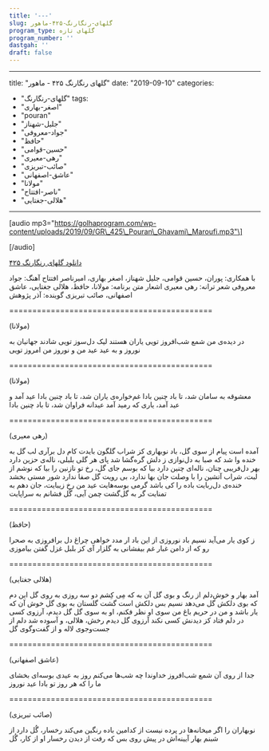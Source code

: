 ```yaml
---
title: '---'
slug: گلهای-رنگارنگ-۴۲۵-ماهور
program_type: گلهای تازه
program_number: ''
dastgah: ''
draft: false
---
```


---
title: "گلهای رنگارنگ ۴۲۵ - ماهور"
date: "2019-09-10"
categories: 
  - "گلهای-رنگارنگ"
tags: 
  - "اصغر-بهاری"
  - "pouran"
  - "جلیل-شهناز"
  - "جواد-معروفی"
  - "حافظ"
  - "حسین-قوامی"
  - "رهی-معیری"
  - "صائب-تبریزی"
  - "عاشق-اصفهانی"
  - "مولانا"
  - "ناصر-افتتاح"
  - "هلالی-جغتایی"
---

\[audio mp3="https://golhaprogram.com/wp-content/uploads/2019/09/GR\_425\_Pouran\_Ghavami\_Maroufi.mp3"\]

\[/audio\]

[دانلود گلهای رنگارنگ ۴۲۵](https://golhaprogram.com/wp-content/uploads/2019/09/GR_425_Pouran_Ghavami_Maroufi.mp3)

با همکاری: پوران، حسین قوامی، جلیل شهناز، اصغر بهاری، امیرناصر افتتاح آهنگ: جواد معروفی شعر ترانه: رهی معیری اشعار متن برنامه: مولانا، حافظ، هلالی جغتایی، عاشق اصفهانی، صائب تبریزی گوینده: آذر پژوهش

\============================================

(مولانا)

در دیده‌ی من شمع شب‌افروز تویی یاران هستند لیک دل‌سوز تویی شادند جهانیان به نوروز و به عید عید من و نوروز من امروز تویی

\============================================

(مولانا)

معشوقه به سامان شد، تا باد چنین بادا غم‌خواره‌ی یاران شد، تا باد چنین بادا عید آمد و عید آمد، یاری که رمید آمد عیدانه فراوان شد، تا باد چنین بادا

\============================================

(رهی معیری)

آمده است پیام از سوی گل، باد نوبهاری کز شراب گلگون بایدت کام دل برآری لب گل به خنده وا شد که صبا به دل‌نوازی ز دلش گره‌گشا شد پای هر گلی بلبلی، ناله‌ی حزین دارد بهر دل‌فریبی چنان، ناله‌ای چنین دارد بیا که بوسم جای گل، رخ تو نازنین را بیا که نوشم از لبت، شراب آتشین را با وصلت جان بها ندارد، بی رویت گل صفا ندارد شور مستی بخشد خنده‌ی دل‌ربایت باده را کی باشد گرمی بوسه‌هایت عید من رخ زیبایت، جان دهم به تمنایت گر به گل‌گشت چمن آیی، گُل فشانم به سراپایت

\============================================

(حافظ)

ز کوی یار می‌آید نسیم باد نوروزی از این باد ار مدد خواهی چراغ دل برافروزی به صحرا رو که از دامن غبار غم بیفشانی به گلزار آی کز بلبل غزل گفتن بیاموزی

\============================================

(هلالی جغتایی)

آمد بهار و خوش‌دلم از رنگ و بوی گل آن به که مِی کِشم دو سه روزی به روی گل اين دم که بوی دلکش گل می‌دهد نسيم بس دلکش است گشت گلستان به بوی گل خوش آن که يار باشد و من در حريم باغ من سوی او نظر فکنم، او به سوی گل گل دیدم، آرزوی کسی در دلم فتاد کز دیدنش کسی نکند آرزوی گل ديدم رخش، هلالی، و آسوده شد دلم از جست‌وجوی لاله و از گفت‌و‌گوی گل

\============================================

(عاشق اصفهانی)

جدا از روی آن شمع شب‌افروز خداوندا چه شب‌ها می‌کنم روز به عیدی بوسه‌ای بخشای ما را که هر روز تو بادا عید نوروز

\============================================

(صائب تبریزی)

نوبهاران را اگر میخانه‌ها در پرده نیست از کدامین باده رنگین می‌کند رخسار، گُل دارد از شبنم بهار آیینه‌اش در پیش روی بس که رفت از دیدن رخسار او از کار، گُل
